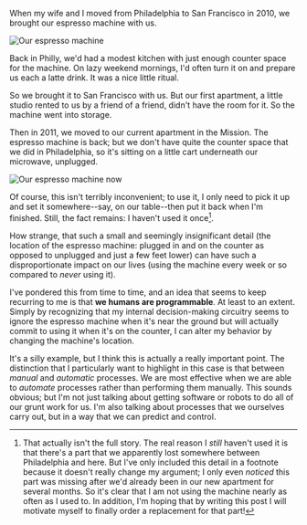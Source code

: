 When my wife and I moved from Philadelphia to San Francisco in 2010, we brought our espresso machine with us.

![Our espresso machine](/images/espresso_machine_thumb.jpg)

Back in Philly, we'd had a modest kitchen with just enough counter space for the machine. On lazy weekend mornings, I'd often turn it on and prepare us each a latte drink. It was a nice little ritual.

So we brought it to San Francisco with us. But our first apartment, a little studio rented to us by a friend of a friend, didn't have the room for it. So the machine went into storage.

Then in 2011, we moved to our current apartment in the Mission. The espresso machine is back; but we don't have quite the counter space that we did in Philadelphia, so it's sitting on a little cart underneath our microwave, unplugged.

![Our espresso machine now](/images/espresso_machine2.jpg)

Of course, this isn't terribly inconvenient; to use it, I only need to pick it up and set it somewhere--say, on our table--then put it back when I'm finished. Still, the fact remains: I haven't used it once[^unused-espresso-machine].

How strange, that such a small and seemingly insignificant detail (the location of the espresso machine: plugged in and on the counter as opposed to unplugged and just a few feet lower) can have such a disproportionate impact on our lives (using the machine every week or so compared to *never* using it).

I've pondered this from time to time, and an idea that seems to keep recurring to me is that **we humans are programmable**. At least to an extent. Simply by recognizing that my internal decision-making circuitry seems to ignore the espresso machine when it's near the ground but will actually commit to using it when it's on the counter, I can alter my behavior by changing the machine's location.

It's a silly example, but I think this is actually a really important point. The distinction that I particularly want to highlight in this case is that between *manual* and *automatic* processes. We are most effective when we are able to *automate* processes rather than performing them manually. This sounds obvious; but I'm not just talking about getting software or robots to do all of our grunt work for us. I'm also talking about processes that we ourselves carry out, but in a way that we can predict and control.



[^unused-espresso-machine]: That actually isn't the full story. The real reason I *still* haven't used it is that there's a part that we apparently lost somewhere between Philadelphia and here. But I've only included this detail in a footnote because it doesn't really change my argument; I only even *noticed* this part was missing after we'd already been in our new apartment for several months. So it's clear that I am not using the machine nearly as often as I used to. In addition, I'm hoping that by writing this post I will motivate myself to finally order a replacement for that part!
